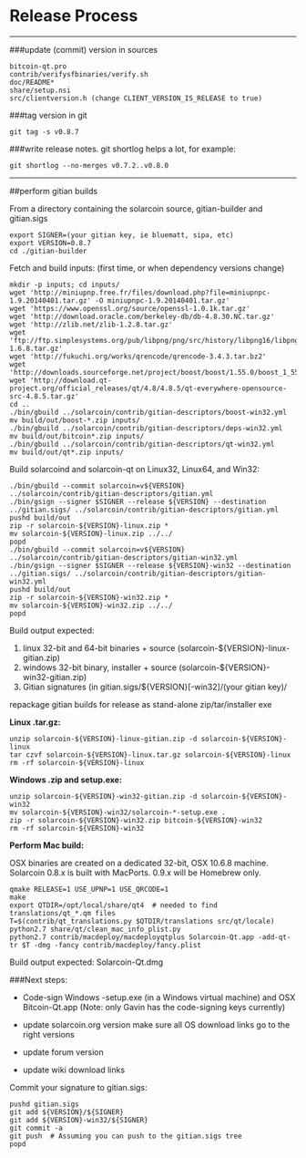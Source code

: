 Release Process
====================

* * *

###update (commit) version in sources


	bitcoin-qt.pro
	contrib/verifysfbinaries/verify.sh
	doc/README*
	share/setup.nsi
	src/clientversion.h (change CLIENT_VERSION_IS_RELEASE to true)

###tag version in git

	git tag -s v0.8.7

###write release notes. git shortlog helps a lot, for example:

	git shortlog --no-merges v0.7.2..v0.8.0

* * *

##perform gitian builds

 From a directory containing the solarcoin source, gitian-builder and gitian.sigs
  
	export SIGNER=(your gitian key, ie bluematt, sipa, etc)
	export VERSION=0.8.7
	cd ./gitian-builder

 Fetch and build inputs: (first time, or when dependency versions change)

	mkdir -p inputs; cd inputs/
	wget 'http://miniupnp.free.fr/files/download.php?file=miniupnpc-1.9.20140401.tar.gz' -O miniupnpc-1.9.20140401.tar.gz'
	wget 'https://www.openssl.org/source/openssl-1.0.1k.tar.gz'
	wget 'http://download.oracle.com/berkeley-db/db-4.8.30.NC.tar.gz'
	wget 'http://zlib.net/zlib-1.2.8.tar.gz'
	wget 'ftp://ftp.simplesystems.org/pub/libpng/png/src/history/libpng16/libpng-1.6.8.tar.gz'
	wget 'http://fukuchi.org/works/qrencode/qrencode-3.4.3.tar.bz2'
	wget 'http://downloads.sourceforge.net/project/boost/boost/1.55.0/boost_1_55_0.tar.bz2'
	wget 'http://download.qt-project.org/official_releases/qt/4.8/4.8.5/qt-everywhere-opensource-src-4.8.5.tar.gz'
	cd ..
	./bin/gbuild ../solarcoin/contrib/gitian-descriptors/boost-win32.yml
	mv build/out/boost-*.zip inputs/
	./bin/gbuild ../solarcoin/contrib/gitian-descriptors/deps-win32.yml
	mv build/out/bitcoin*.zip inputs/
	./bin/gbuild ../solarcoin/contrib/gitian-descriptors/qt-win32.yml
	mv build/out/qt*.zip inputs/

 Build solarcoind and solarcoin-qt on Linux32, Linux64, and Win32:
  
	./bin/gbuild --commit solarcoin=v${VERSION} ../solarcoin/contrib/gitian-descriptors/gitian.yml
	./bin/gsign --signer $SIGNER --release ${VERSION} --destination ../gitian.sigs/ ../solarcoin/contrib/gitian-descriptors/gitian.yml
	pushd build/out
	zip -r solarcoin-${VERSION}-linux.zip *
	mv solarcoin-${VERSION}-linux.zip ../../
	popd
	./bin/gbuild --commit solarcoin=v${VERSION} ../solarcoin/contrib/gitian-descriptors/gitian-win32.yml
	./bin/gsign --signer $SIGNER --release ${VERSION}-win32 --destination ../gitian.sigs/ ../solarcoin/contrib/gitian-descriptors/gitian-win32.yml
	pushd build/out
	zip -r solarcoin-${VERSION}-win32.zip *
	mv solarcoin-${VERSION}-win32.zip ../../
	popd

  Build output expected:

  1. linux 32-bit and 64-bit binaries + source (solarcoin-${VERSION}-linux-gitian.zip)
  2. windows 32-bit binary, installer + source (solarcoin-${VERSION}-win32-gitian.zip)
  3. Gitian signatures (in gitian.sigs/${VERSION}[-win32]/(your gitian key)/

repackage gitian builds for release as stand-alone zip/tar/installer exe

**Linux .tar.gz:**

	unzip solarcoin-${VERSION}-linux-gitian.zip -d solarcoin-${VERSION}-linux
	tar czvf solarcoin-${VERSION}-linux.tar.gz solarcoin-${VERSION}-linux
	rm -rf solarcoin-${VERSION}-linux

**Windows .zip and setup.exe:**

	unzip solarcoin-${VERSION}-win32-gitian.zip -d solarcoin-${VERSION}-win32
	mv solarcoin-${VERSION}-win32/solarcoin-*-setup.exe .
	zip -r solarcoin-${VERSION}-win32.zip bitcoin-${VERSION}-win32
	rm -rf solarcoin-${VERSION}-win32

**Perform Mac build:**

  OSX binaries are created on a dedicated 32-bit, OSX 10.6.8 machine.
  Solarcoin 0.8.x is built with MacPorts.  0.9.x will be Homebrew only.

	qmake RELEASE=1 USE_UPNP=1 USE_QRCODE=1
	make
	export QTDIR=/opt/local/share/qt4  # needed to find translations/qt_*.qm files
	T=$(contrib/qt_translations.py $QTDIR/translations src/qt/locale)
	python2.7 share/qt/clean_mac_info_plist.py
	python2.7 contrib/macdeploy/macdeployqtplus Solarcoin-Qt.app -add-qt-tr $T -dmg -fancy contrib/macdeploy/fancy.plist

 Build output expected: Solarcoin-Qt.dmg

###Next steps:

* Code-sign Windows -setup.exe (in a Windows virtual machine) and
  OSX Bitcoin-Qt.app (Note: only Gavin has the code-signing keys currently)

* update solarcoin.org version
  make sure all OS download links go to the right versions

* update forum version

* update wiki download links

Commit your signature to gitian.sigs:

	pushd gitian.sigs
	git add ${VERSION}/${SIGNER}
	git add ${VERSION}-win32/${SIGNER}
	git commit -a
	git push  # Assuming you can push to the gitian.sigs tree
	popd

